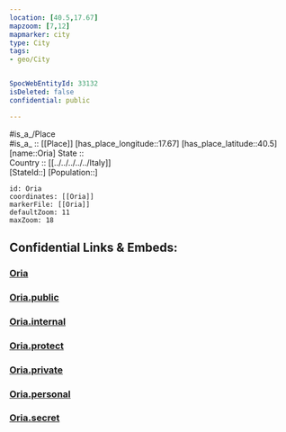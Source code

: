 ```yaml
---
location: [40.5,17.67] 
mapzoom: [7,12] 
mapmarker: city 
type: City
tags:
- geo/City


SpocWebEntityId: 33132
isDeleted: false
confidential: public

---
```

#is_a_/Place  
#is_a_ :: [[Place]] 
[has_place_longitude::17.67] 
[has_place_latitude::40.5] 
[name::Oria] 
State ::  
Country :: [[../../../../../Italy]]  
[StateId::] 
[Population::] 



```leaflet
id: Oria
coordinates: [[Oria]] 
markerFile: [[Oria]] 
defaultZoom: 11 
maxZoom: 18
```


## Confidential Links & Embeds: 

### [Oria](/_Standards/Earth/Continent/Europe/Europe~South/Italy/regions~Italy/Apulia/Brindisi.Province/City/Oria.md) 

### [Oria.public](/_public/Earth/Continent/Europe/Europe~South/Italy/regions~Italy/Apulia/Brindisi.Province/City/Oria.public.md) 

### [Oria.internal](/_internal/Earth/Continent/Europe/Europe~South/Italy/regions~Italy/Apulia/Brindisi.Province/City/Oria.internal.md) 

### [Oria.protect](/_protect/Earth/Continent/Europe/Europe~South/Italy/regions~Italy/Apulia/Brindisi.Province/City/Oria.protect.md) 

### [Oria.private](/_private/Earth/Continent/Europe/Europe~South/Italy/regions~Italy/Apulia/Brindisi.Province/City/Oria.private.md) 

### [Oria.personal](/_personal/Earth/Continent/Europe/Europe~South/Italy/regions~Italy/Apulia/Brindisi.Province/City/Oria.personal.md) 

### [Oria.secret](/_secret/Earth/Continent/Europe/Europe~South/Italy/regions~Italy/Apulia/Brindisi.Province/City/Oria.secret.md)

